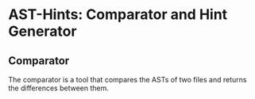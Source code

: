 # AST-Hints: Comparator and Hint Generator



## Comparator

The comparator is a tool that compares the ASTs of two files and returns the differences between them.
